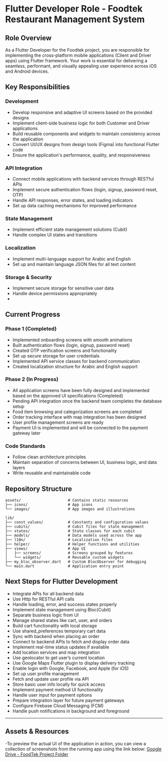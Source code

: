 # Flutter Developer Role - Foodtek Restaurant Management System

## Role Overview
As a Flutter Developer for the Foodtek project, you are responsible for implementing the cross-platform mobile applications (Client and Driver apps) using Flutter framework. Your work is essential for delivering a seamless, performant, and visually appealing user experience across iOS and Android devices.

## Key Responsibilities

### Development
- Develop responsive and adaptive UI screens based on the provided designs
- Implement client-side business logic for both Customer and Driver applications
- Build reusable components and widgets to maintain consistency across the application
- Convert UI/UX designs from design tools (Figma) into functional Flutter code
- Ensure the application's performance, quality, and responsiveness

### API Integration
- Connect mobile applications with backend services through RESTful APIs
- Implement secure authentication flows (login, signup, password reset, OTP)
- Handle API responses, error states, and loading indicators
- Set up data caching mechanisms for improved performance

### State Management
- Implement efficient state management solutions (Cubit)
- Handle complex UI states and transitions

### Localization
- Implement multi-language support for Arabic and English
- Set up and maintain language JSON files for all text content

### Storage & Security
- Implement secure storage for sensitive user data
- Handle device permissions appropriately
- 
## Current Progress

### Phase 1 (Completed)
- Implemented onboarding screens with smooth animations
- Built authentication flows (login, signup, password reset)
- Created OTP verification screens and functionality
- Set up secure storage for user credentials
- Implemented API service classes for backend communication
- Created localization structure for Arabic and English support
  

### Phase 2 (In Progress)
- All application screens have been fully designed and implemented based on the approved UI specifications (Completed)
- Pending API integration once the backend team completes the database setup
- Food item browsing and categorization screens are completed
- Order tracking interface with map integration has been designed
- User profile management screens are ready
- Payment UI is implemented and will be connected to the payment gateway later


### Code Standards
- Follow clean architecture principles
- Maintain separation of concerns between UI, business logic, and data layers
- Write reusable and maintainable code


## Repository Structure
```
assets/                     # Contains static resources
├── icons/                  # App icons
└── images/                 # App images and illustrations

lib/
├── const_values/           # Constants and configuration values
├── cubits/                 # Cubit files for state management
├── states/                 # State classes for each cubit
├── models/                 # Data models used across the app
├── l10n/                   # Localization files
├── helper/                 # Helper functions and utilities
├── views/                  # App UI
│   ├── screens/            # Screens grouped by features
│   └── widgets/            # Reusable custom widgets
├── my_bloc_observer.dart   # Custom BlocObserver for debugging
└── main.dart               # Application entry point

```

## Next Steps for Flutter Development
- Integrate APIs for all backend data
- Use Http for RESTful API calls
- Handle loading, error, and success states properly
- Implement state management using Bloc(Cubit)
- Separate business logic from UI
- Manage shared states like cart, user, and orders
- Build cart functionality with local storage
- Use shared_preferences temporary cart data
- Sync with backend when placing an order
- Connect to backend APIs to fetch and display order data
- Implement real-time status updates if available
- Add location services and map integration
- Use geolocator to get user’s current location
- Use Google Maps Flutter plugin to display delivery tracking
- Enable login with Google, Facebook, and Apple (for iOS)
- Set up user profile management
- Fetch and update user profile via API
- Store basic user info locally for quick access
- Implement payment method UI functionality
- Handle user input for payment options
- Prepare integration layer for future payment gateways
- Configure Firebase Cloud Messaging (FCM)
- Handle push notifications in background and foreground
---

## Assets & Resources
-To preview the actual UI of the application in action, you can view a collection of screenshots from the running app using the link below:  [Google Drive - FoodTek Project Folder](https://drive.google.com/drive/folders/1J3FlnZ0GsS3HuWKh1MiKn9Vi6vDodi9f?usp=drive_link)
